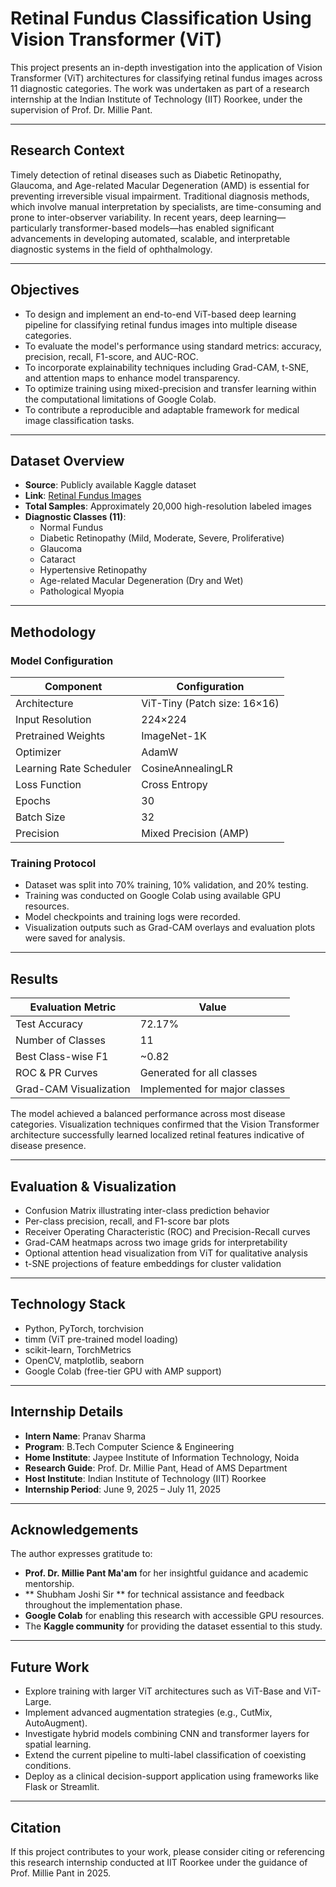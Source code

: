 # Retinal Fundus Classification Using Vision Transformer (ViT)

This project presents an in-depth investigation into the application of Vision Transformer (ViT) architectures for classifying retinal fundus images across 11 diagnostic categories. The work was undertaken as part of a research internship at the Indian Institute of Technology (IIT) Roorkee, under the supervision of Prof. Dr. Millie Pant.

---

## Research Context

Timely detection of retinal diseases such as Diabetic Retinopathy, Glaucoma, and Age-related Macular Degeneration (AMD) is essential for preventing irreversible visual impairment. Traditional diagnosis methods, which involve manual interpretation by specialists, are time-consuming and prone to inter-observer variability. In recent years, deep learning—particularly transformer-based models—has enabled significant advancements in developing automated, scalable, and interpretable diagnostic systems in the field of ophthalmology.

---

## Objectives

- To design and implement an end-to-end ViT-based deep learning pipeline for classifying retinal fundus images into multiple disease categories.
- To evaluate the model's performance using standard metrics: accuracy, precision, recall, F1-score, and AUC-ROC.
- To incorporate explainability techniques including Grad-CAM, t-SNE, and attention maps to enhance model transparency.
- To optimize training using mixed-precision and transfer learning within the computational limitations of Google Colab.
- To contribute a reproducible and adaptable framework for medical image classification tasks.

---

## Dataset Overview

- **Source**: Publicly available Kaggle dataset  
- **Link**: [Retinal Fundus Images](https://www.kaggle.com/datasets/kssanjaynithish03/retinal-fundus-images)  
- **Total Samples**: Approximately 20,000 high-resolution labeled images  
- **Diagnostic Classes (11)**:
  - Normal Fundus
  - Diabetic Retinopathy (Mild, Moderate, Severe, Proliferative)
  - Glaucoma
  - Cataract
  - Hypertensive Retinopathy
  - Age-related Macular Degeneration (Dry and Wet)
  - Pathological Myopia

---

## Methodology

### Model Configuration

| Component         | Configuration                   |
|------------------|----------------------------------|
| Architecture      | ViT-Tiny (Patch size: 16×16)     |
| Input Resolution  | 224×224                          |
| Pretrained Weights| ImageNet-1K                      |
| Optimizer         | AdamW                            |
| Learning Rate Scheduler | CosineAnnealingLR         |
| Loss Function     | Cross Entropy                    |
| Epochs            | 30                               |
| Batch Size        | 32                               |
| Precision         | Mixed Precision (AMP)            |

### Training Protocol

- Dataset was split into 70% training, 10% validation, and 20% testing.
- Training was conducted on Google Colab using available GPU resources.
- Model checkpoints and training logs were recorded.
- Visualization outputs such as Grad-CAM overlays and evaluation plots were saved for analysis.

---

## Results

| Evaluation Metric      | Value     |
|------------------------|-----------|
| Test Accuracy          | 72.17%    |
| Number of Classes      | 11        |
| Best Class-wise F1     | ~0.82     |
| ROC & PR Curves        | Generated for all classes |
| Grad-CAM Visualization | Implemented for major classes |

The model achieved a balanced performance across most disease categories. Visualization techniques confirmed that the Vision Transformer architecture successfully learned localized retinal features indicative of disease presence.

---

## Evaluation & Visualization

- Confusion Matrix illustrating inter-class prediction behavior
- Per-class precision, recall, and F1-score bar plots
- Receiver Operating Characteristic (ROC) and Precision-Recall curves
- Grad-CAM heatmaps across two image grids for interpretability
- Optional attention head visualization from ViT for qualitative analysis
- t-SNE projections of feature embeddings for cluster validation

---

## Technology Stack

- Python, PyTorch, torchvision
- timm (ViT pre-trained model loading)
- scikit-learn, TorchMetrics
- OpenCV, matplotlib, seaborn
- Google Colab (free-tier GPU with AMP support)


---

## Internship Details

- **Intern Name**: Pranav Sharma  
- **Program**: B.Tech Computer Science & Engineering  
- **Home Institute**: Jaypee Institute of Information Technology, Noida  
- **Research Guide**: Prof. Dr. Millie Pant, Head of AMS Department  
- **Host Institute**: Indian Institute of Technology (IIT) Roorkee  
- **Internship Period**: June 9, 2025 – July 11, 2025  

---

## Acknowledgements

The author expresses gratitude to:
- **Prof. Dr. Millie Pant Ma'am** for her insightful guidance and academic mentorship.
- ** Shubham Joshi Sir ** for technical assistance and feedback throughout the implementation phase.
- **Google Colab** for enabling this research with accessible GPU resources.
- The **Kaggle community** for providing the dataset essential to this study.

---

## Future Work

- Explore training with larger ViT architectures such as ViT-Base and ViT-Large.
- Implement advanced augmentation strategies (e.g., CutMix, AutoAugment).
- Investigate hybrid models combining CNN and transformer layers for spatial learning.
- Extend the current pipeline to multi-label classification of coexisting conditions.
- Deploy as a clinical decision-support application using frameworks like Flask or Streamlit.

---

## Citation

If this project contributes to your work, please consider citing or referencing this research internship conducted at IIT Roorkee under the guidance of Prof. Millie Pant in 2025.

